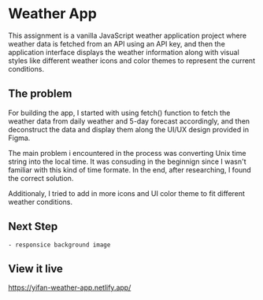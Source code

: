 # Weather App

This assignment is a vanilla JavaScript weather application project where weather data is fetched from an API using an API key, and then the application interface displays the weather information along with visual styles like different weather icons and color themes to represent the current conditions.

## The problem

For building the app, I started with using fetch() function to fetch the weather data from daily weather and 5-day forecast accordingly, and then deconstruct the data and display them along the UI/UX design provided in Figma.

The main problem i encountered in the process was converting Unix time string into the local time. It was consuding in the beginnign since I wasn't familiar with this kind of time formate. In the end, after researching, I found the correct solution. 

Additionaly, I tried to add in more icons and UI color theme to fit different weather conditions. 

## Next Step
 
    - responsice background image

## View it live

https://yifan-weather-app.netlify.app/